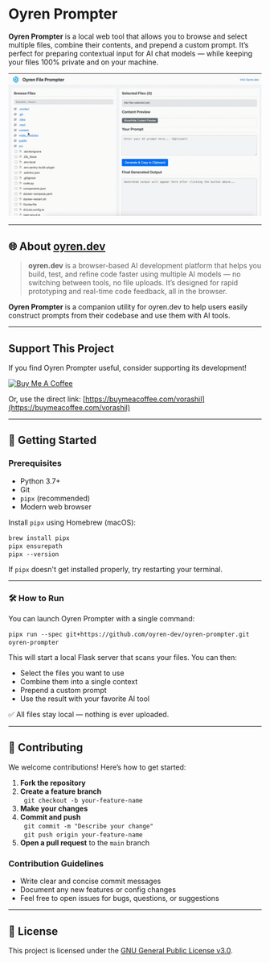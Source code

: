 # Oyren Prompter

**Oyren Prompter** is a local web tool that allows you to browse and select multiple files, combine their contents, and prepend a custom prompt. It’s perfect for preparing contextual input for AI chat models — while keeping your files 100% private and on your machine.

![Oyren Prompter Demo](./oyren-prompter-demo.gif)

---

## 🌐 About [oyren.dev](https://oyren.dev)

> **oyren.dev** is a browser-based AI development platform that helps you build, test, and refine code faster using multiple AI models — no switching between tools, no file uploads. It’s designed for rapid prototyping and real-time code feedback, all in the browser.

**Oyren Prompter** is a companion utility for oyren.dev to help users easily construct prompts from their codebase and use them with AI tools.

---

## Support This Project

If you find Oyren Prompter useful, consider supporting its development!

<a href="https://buymeacoffee.com/vorashil" target="_blank">
  <img src="https://cdn.buymeacoffee.com/buttons/v2/default-yellow.png" alt="Buy Me A Coffee" style="height: 50px !important;width: 174px !important;" >
</a>

Or, use the direct link: [https://buymeacoffee.com/vorashil](https://buymeacoffee.com/vorashil)

---

## 🚀 Getting Started

### Prerequisites

- Python 3.7+
- Git
- `pipx` (recommended)
- Modern web browser

Install `pipx` using Homebrew (macOS):

``` 
brew install pipx
pipx ensurepath 
pipx --version
``` 

If `pipx` doesn't get installed properly, try restarting your terminal.

---

### 🛠 How to Run

You can launch Oyren Prompter with a single command:

``` 
pipx run --spec git+https://github.com/oyren-dev/oyren-prompter.git oyren-prompter
``` 

This will start a local Flask server that scans your files. You can then:

- Select the files you want to use
- Combine them into a single context
- Prepend a custom prompt
- Use the result with your favorite AI tool

✅ All files stay local — nothing is ever uploaded.

---

## 🤝 Contributing

We welcome contributions! Here’s how to get started:

1. **Fork the repository**
2. **Create a feature branch**  
   ```  git checkout -b your-feature-name ``` 
3. **Make your changes**
4. **Commit and push**  
   ```  git commit -m "Describe your change" ```   
   ```  git push origin your-feature-name ``` 
5. **Open a pull request** to the `main` branch

### Contribution Guidelines

- Write clear and concise commit messages
- Document any new features or config changes
- Feel free to open issues for bugs, questions, or suggestions

---

## 📄 License

This project is licensed under the [GNU General Public License v3.0](https://www.gnu.org/licenses/gpl-3.0.en.html).